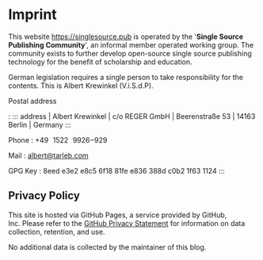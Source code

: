 # Imprint

This website <https://singlesource.pub> is operated by the '**Single
Source Publishing Community**', an informal member operated working
group. The community exists to further develop open-source single source
publishing technology for the benefit of scholarship and education.

German legislation requires a single person to take responsibility for
the contents. This is Albert Krewinkel (V.i.S.d.P).

Postal address

:   ::: address
    | Albert Krewinkel
    | c/o REGER GmbH
    | Beerenstraße 53
    | 14163 Berlin
    | Germany
    :::

Phone
:   +49 1522 9926‒929

Mail
:   <albert@tarleb.com>

GPG Key
:   8eed e3e2 e8c5 6f18 81fe e836 388d c0b2 1f63 1124 :::

## Privacy Policy

This site is hosted via GitHub Pages, a service provided by GitHub,
Inc. Please refer to the [GitHub Privacy Statement] for information on
data collection, retention, and use.

No additional data is collected by the maintainer of this blog.

  [GitHub Privacy Statement]: https://docs.github.com/en/github/site-policy/github-privacy-statement
